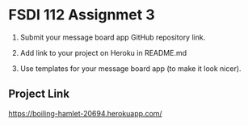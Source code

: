 # FSDI 112 Assignmet 3

1. Submit your message board app GitHub repository link.

2. Add link to your project on Heroku in README.md

3. Use templates for your message board app (to make it look nicer).

## Project Link
https://boiling-hamlet-20694.herokuapp.com/